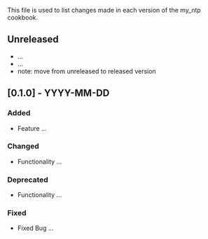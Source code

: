 
This file is used to list changes made in each version of the my_ntp cookbook.

## Unreleased
* ...
* ...
* note: move from unreleased to released version

## [0.1.0] - YYYY-MM-DD
### Added
* Feature ...

### Changed
* Functionality ...

### Deprecated
* Functionality ...

### Fixed
* Fixed Bug  ...
